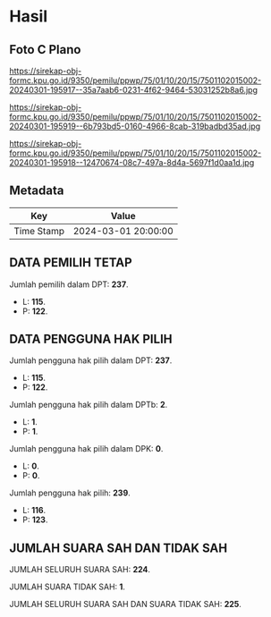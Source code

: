 # Hasil

## Foto C Plano

https://sirekap-obj-formc.kpu.go.id/9350/pemilu/ppwp/75/01/10/20/15/7501102015002-20240301-195917--35a7aab6-0231-4f62-9464-53031252b8a6.jpg

https://sirekap-obj-formc.kpu.go.id/9350/pemilu/ppwp/75/01/10/20/15/7501102015002-20240301-195919--6b793bd5-0160-4966-8cab-319badbd35ad.jpg

https://sirekap-obj-formc.kpu.go.id/9350/pemilu/ppwp/75/01/10/20/15/7501102015002-20240301-195918--12470674-08c7-497a-8d4a-5697f1d0aa1d.jpg


## Metadata

| Key        | Value               |
| ---------- | ------------------- |
| Time Stamp | 2024-03-01 20:00:00 |


## DATA PEMILIH TETAP

Jumlah pemilih dalam DPT: **237**.
 * L: **115**.
 * P: **122**.

## DATA PENGGUNA HAK PILIH

Jumlah pengguna hak pilih dalam DPT: **237**.
 * L: **115**.
 * P: **122**.

Jumlah pengguna hak pilih dalam DPTb: **2**.
 * L: **1**.
 * P: **1**.

Jumlah pengguna hak pilih dalam DPK: **0**.
 * L: **0**.
 * P: **0**.

Jumlah pengguna hak pilih: **239**.
 * L: **116**.
 * P: **123**.

## JUMLAH SUARA SAH DAN TIDAK SAH

JUMLAH SELURUH SUARA SAH: **224**.

JUMLAH SUARA TIDAK SAH: **1**.

JUMLAH SELURUH SUARA SAH DAN SUARA TIDAK SAH: **225**.


